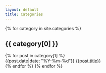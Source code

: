 ```yaml
---
layout: default
title: Categories
---
```


{% for category in site.categories %}
<h2 class="entry-item-title">{{ category[0] }}</h2>
{% for post in category[1] %}
<div class="entry-item">
  <time class="updated" datetime="{{site.time|date_to_xmlschema}}">{{post.date|date: "%Y-%m-%d"}}</time>
  <a href="{{ post.url }}">{{post.title}}</a>
</div>
{% endfor %}
{% endfor %}

